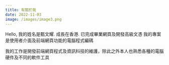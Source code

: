 ```yaml
---
title: 有關於我
date: 2022-11-03
image: /images/image3.png
---
```


Hello,
我的姓名是甄文耀. 成長在香港. 已完成畢業網頁及開發高級文憑
我的專案是使用者介面及前端網頁功能的電腦程式編碼

我的工作是開發前端網頁程式及資訊科技的維護，除此之外本人也熟悉各種的電腦硬件及不同的軟件工具